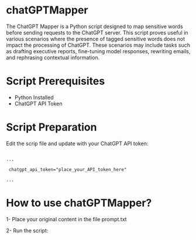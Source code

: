 # chatGPTMapper

The ChatGPT Mapper is a Python script designed to map sensitive words before sending requests to the ChatGPT server. This script proves useful in various scenarios where the presence of tagged sensitive words does not impact the processing of ChatGPT. These scenarios may include tasks such as drafting executive reports, fine-tuning model responses, rewriting emails, and rephrasing contextual information.

# Script Prerequisites

- Python Installed
- ChatGPT API Token

# Script Preparation
Edit the scrip file and update with your ChatGPT API token:

```

...

 chatgpt_api_token="place_your_API_token_here"
 
... 

```


# How to use chatGPTMapper?

1- Place your original content in the file prompt.txt

2- Run the script: 
